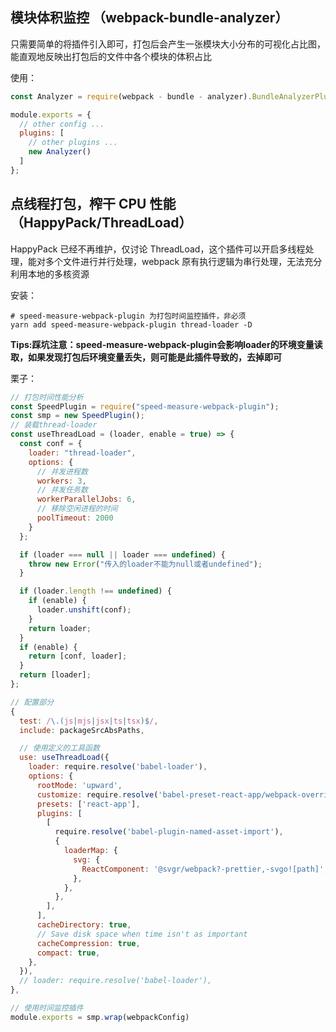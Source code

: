 ## 模块体积监控 （webpack-bundle-analyzer）

只需要简单的将插件引入即可，打包后会产生一张模块大小分布的可视化占比图，能直观地反映出打包后的文件中各个模块的体积占比

使用：

```javascript
const Analyzer = require(webpack - bundle - analyzer).BundleAnalyzerPlugin;

module.exports = {
  // other config ...
  plugins: [
    // other plugins ...
    new Analyzer()
  ]
};
```

## 点线程打包，榨干 CPU 性能（HappyPack/ThreadLoad）

HappyPack 已经不再维护，仅讨论 ThreadLoad，这个插件可以开启多线程处理，能对多个文件进行并行处理，webpack 原有执行逻辑为串行处理，无法充分利用本地的多核资源

安装：

    # speed-measure-webpack-plugin 为打包时间监控插件，非必须
    yarn add speed-measure-webpack-plugin thread-loader -D

**Tips:踩坑注意：speed-measure-webpack-plugin会影响loader的环境变量读取，如果发现打包后环境变量丢失，则可能是此插件导致的，去掉即可**

栗子：

```javascript
// 打包时间性能分析
const SpeedPlugin = require("speed-measure-webpack-plugin");
const smp = new SpeedPlugin();
// 装载thread-loader
const useThreadLoad = (loader, enable = true) => {
  const conf = {
    loader: "thread-loader",
    options: {
      // 并发进程数
      workers: 3,
      // 并发任务数
      workerParallelJobs: 6,
      // 移除空闲进程的时间
      poolTimeout: 2000
    }
  };

  if (loader === null || loader === undefined) {
    throw new Error("传入的loader不能为null或者undefined");
  }

  if (loader.length !== undefined) {
    if (enable) {
      loader.unshift(conf);
    }
    return loader;
  }
  if (enable) {
    return [conf, loader];
  }
  return [loader];
};

// 配置部分
{
  test: /\.(js|mjs|jsx|ts|tsx)$/,
  include: packageSrcAbsPaths,

  // 使用定义的工具函数
  use: useThreadLoad({
    loader: require.resolve('babel-loader'),
    options: {
      rootMode: 'upward',
      customize: require.resolve('babel-preset-react-app/webpack-overrides'),
      presets: ['react-app'],
      plugins: [
        [
          require.resolve('babel-plugin-named-asset-import'),
          {
            loaderMap: {
              svg: {
                ReactComponent: '@svgr/webpack?-prettier,-svgo![path]',
              },
            },
          },
        ],
      ],
      cacheDirectory: true,
      // Save disk space when time isn't as important
      cacheCompression: true,
      compact: true,
    },
  }),
  // loader: require.resolve('babel-loader'),
},

// 使用时间监控插件
module.exports = smp.wrap(webpackConfig)
```
